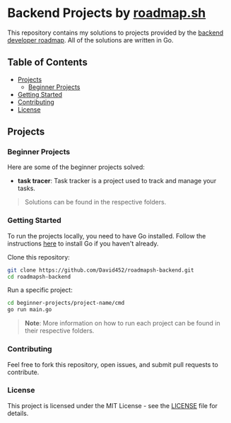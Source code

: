 # Backend Projects by [roadmap.sh](https://roadmap.sh)

This repository contains my solutions to projects provided by the [backend developer roadmap](https://roadmap.sh/backend). All of the solutions are written in Go.

## Table of Contents
- [Projects](#projects)
  - [Beginner Projects](#beginner-projects)
- [Getting Started](#getting-started)
- [Contributing](#contributing)
- [License](#license)

## Projects

### Beginner Projects

Here are some of the beginner projects solved:

- **task tracer**: Task tracker is a project used to track and manage your tasks.

> Solutions can be found in the respective folders.

### Getting Started

To run the projects locally, you need to have Go installed. Follow the instructions [here](https://golang.org/doc/install) to install Go if you haven't already.

Clone this repository:
```bash
git clone https://github.com/David452/roadmapsh-backend.git
cd roadmapsh-backend

```

Run a specific project:
```bash
cd beginner-projects/project-name/cmd
go run main.go
```
> **Note**: More information on how to run each project can be found in their respective folders.


### Contributing
Feel free to fork this repository, open issues, and submit pull requests to contribute.

### License

This project is licensed under the MIT License - see the [LICENSE](LICENSE) file for details.

